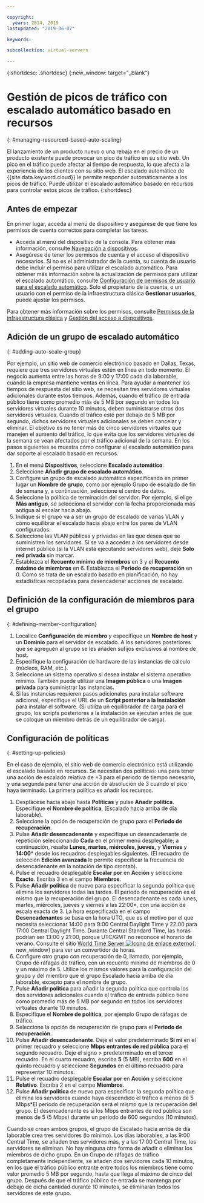 ```yaml
---

copyright:
  years: 2014, 2019
lastupdated: "2019-06-07"

keywords:

subcollection: virtual-servers

---
```


{:shortdesc: .shortdesc}
{:new_window: target="_blank"}

# Gestión de picos de tráfico con escalado automático basado en recursos
{: #managing-resourced-based-auto-scaling}

El lanzamiento de un producto nuevo o una rebaja en el precio de un producto existente puede provocar un pico de tráfico en su sitio web. Un pico en el tráfico puede afectar al tiempo de respuesta, lo que afecta a la experiencia de los clientes con su sitio web. El escalado automático de {{site.data.keyword.cloud}} le permite responder automáticamente a los picos de tráfico. Puede utilizar el escalado automático basado en recursos para controlar estos picos de tráfico.
{:shortdesc}

## Antes de empezar
En primer lugar, acceda al menú de dispositivo y asegúrese de que tiene los permisos de cuenta correctos para completar las tareas.

* Acceda al menú del dispositivo de la consola. Para obtener más información, consulte [Navegación a dispositivos](/docs/vsi?topic=virtual-servers-navigating-devices).
* Asegúrese de tener los permisos de cuenta y el acceso al dispositivo necesarios. Si no es el administrador de la cuenta, su cuenta de usuario debe incluir el permiso para utilizar el escalado automático. Para obtener más información sobre la actualización de permisos para utilizar el escalado automático, consulte [Configuración de permisos de usuario para el escalado automático](/docs/vsi?topic=virtual-servers-user-permissions-required-to-use-auto-scale). Solo el propietario de la cuenta, o un usuario con el permiso de la infraestructura clásica **Gestionar usuarios**, puede ajustar los permisos. 

Para obtener más información sobre los permisos, consulte [Permisos de la infraestructura clásica](/docs/iam?topic=iam-infrapermission#infrapermission) y [Gestión del acceso a dispositivos](/docs/vsi?topic=virtual-servers-managing-device-access).

## Adición de un grupo de escalado automático
{: #adding-auto-scale-group}

Por ejemplo, un sitio web de comercio electrónico basado en Dallas, Texas, requiere que tres servidores virtuales estén en línea en todo momento. El negocio aumenta entre las horas de 9:00 y 17:00 cada día laborable, cuando la empresa mantiene ventas en línea. Para ayudar a mantener los tiempos de respuesta del sitio web, se necesitan tres servidores virtuales adicionales durante estos tiempos. Además, cuando el tráfico de entrada público tiene como promedio más de 5 MB por segundo en todos los servidores virtuales durante 10 minutos, deben suministrarse otros dos servidores virtuales. Cuando el tráfico esté por debajo de 5 MB por segundo, dichos servidores virtuales adicionales se deben cancelar y eliminar. El objetivo es no tener más de cinco servidores virtuales que manejen el aumento del tráfico, lo que evita que los servidores virtuales de la semana se vean afectados por el tráfico adicional de la semana. En los pasos siguientes se muestra cómo configurar el escalado automático para dar soporte al escalado basado en recursos.

1. En el menú **Dispositivos**, seleccione **Escalado automático**.
2. Seleccione **Añadir grupo de escalado automático**.
3. Configure un grupo de escalado automático especificando en primer lugar un **Nombre de grupo**, como por ejemplo Grupo de escalado de fin de semana y, a continuación, seleccione el centro de datos.
4. Seleccione la política de terminación del servidor. Por ejemplo, si elige **Más antiguo**, se selecciona el servidor con la fecha proporcionada más antigua al escalar hacia abajo.
5. Indique si el grupo va a ser un grupo de escalado de varias VLAN y cómo equilibrar el escalado hacia abajo entre los pares de VLAN configurados.
6. Seleccione las VLAN públicas y privadas en las que desea que se suministren los servidores. Si se va a acceder a los servidores desde internet público (si la VLAN está ejecutando servidores web), deje **Solo red privada** sin marcar.
7. Establezca el **Recuento mínimo de miembros** en 3 y el **Recuento máximo de miembros** en 6. Establezca el **Periodo de recuperación** en 0. Como se trata de un escalado basado en planificación, no hay estadísticas recopiladas para desencadenar acciones de escalado.

## Definición de la configuración de miembros para el grupo
{: #defining-member-configuration}

1. Localice **Configuración de miembro** y especifique un **Nombre de host** y un **Dominio** para el servidor de escalado. A los servidores posteriores que se agreguen al grupo se les añaden sufijos exclusivos al nombre de host.
2. Especifique la configuración de hardware de las instancias de cálculo (núcleos, RAM, etc.).
3. Seleccione un sistema operativo si desea instalar el sistema operativo mínimo. También puede utilizar una **Imagen pública** o una **Imagen privada** para suministrar las instancias.
4. Si las instancias requieren pasos adicionales para instalar software adicional, especifique el URL de un **Script posterior a la instalación** para instalar el software. (Si utiliza un equilibrador de carga para el grupo, los scripts posteriores a la instalación se ejecutan antes de que se coloque un miembro detrás de un equilibrador de carga).

## Configuración de políticas
{: #setting-up-policies}

En el caso de ejemplo, el sitio web de comercio electrónico está utilizando el escalado basado en recursos. Se necesitan dos políticas: una para tener una acción de escalado relativa de +3 para el periodo de tiempo necesario, y una segunda para tener una acción de absolución de 3 cuando el pico haya terminado. La primera política es añadir los recursos.

1. Desplácese hacia abajo hasta **Políticas** y pulse **Añadir política**. Especifique el **Nombre de política**, (Escalado hacia arriba de día laborable).
2. Seleccione la opción de recuperación de grupo para el **Periodo de recuperación**.
3. Pulse **Añadir desencadenante** y especifique un desencadenante de repetición seleccionando **Cada** en el primer menú desplegable; a continuación, resalte **Lunes, martes, miércoles, jueves,** y **Viernes** y **14:00**\* desde los recuadros desplegables siguientes. (El recuadro de selección **Edición avanzada** le permite especificar la frecuencia de desencadenante en la notación de tipo crontab).
4. Pulse el recuadro desplegable **Escalar por** en **Acción** y seleccione **Exacto**. Escriba 3 en el campo **Miembros**.
5. Pulse **Añadir política** de nuevo para especificar la segunda política que elimina los servidores todas las tardes. El periodo de recuperación es el mismo que la recuperación del grupo. El desencadenante es cada lunes, martes, miércoles, jueves y viernes a las 22:00\*, con una acción de escala exacta de 3. La hora especificada en el campo **Desencadenantes** se basa en la hora UTC, que es el motivo por el que necesita seleccionar 14:00 para 9:00 Central Daylight Time y 22:00 para 17:00 Central Daylight Time. Durante Central Standard Time, las horas podrían ser 13:00 y 21:00, porque UTC/GMT no reconoce el horario de verano. Consulte el sitio [World Time Server ![Icono de enlace externo](../../icons/launch-glyph.svg "Icono de enlace externo")](http://www.worldtimeserver.com/current_time_in_UTC.aspx){: new_window} para ver un convertidor de horas.
6. Configure otro grupo con recuperación de 0, llamado, por ejemplo, Grupo de ráfagas de tráfico, con un recuento mínimo de miembros de 0 y un máximo de 5. Utilice los mismos valores para la configuración del grupo y del miembro que el grupo Escalado hacia arriba de día laborable, excepto para el nombre de grupo.
7. Pulse **Añadir política** para añadir la segunda política que controla los dos servidores adicionales cuando el tráfico de entrada público tiene como promedio más de 5 MB por segundo en todos los servidores virtuales durante 10 minutos.
8. Especifique el **Nombre de política**, por ejemplo Grupo de ráfagas de tráfico.
9. Seleccione la opción de recuperación de grupo para el **Periodo de recuperación**.
10. Pulse **Añadir desencadenante**. Deje el valor predeterminado **Si mi** en el primer recuadro y seleccione **Mbps entrantes de red pública** para el segundo recuadro. Deje el signo > predeterminado en el tercer recuadro. En el cuarto recuadro, escriba **5** (5 MB), escriba **600** en el quinto recuadro y seleccione **Segundos** en el último recuadro para representar 10 minutos.
11. Pulse el recuadro desplegable **Escalar por** en **Acción** y seleccione **Relativo**. Escriba 2 en el campo **Miembros**.
12. Pulse **Añadir política** de nuevo para especificar la segunda política que elimina los servidores cuando haya descendido el tráfico a menos de 5 Mbps\*El periodo de recuperación será el mismo que la recuperación del grupo. El desencadenante es si los Mbps entrantes de red pública son menos de 5 (5 Mbps) durante un periodo de 600 segundos (10 minutos).

Cuando se crean ambos grupos, el grupo de Escalado hacia arriba de día laborable crea tres servidores (lo mínimo). Los días laborables, a las 9:00 Central Time, se añaden tres servidores más, y a las 17:00 Central Time, los servidores se eliminan. No hay ninguna otra forma de añadir o eliminar los miembros de dicho grupo. En un Grupo de ráfagas de tráfico completamente independiente, se añaden dos servidores cada 10 minutos, en los que el tráfico público entrante entre todos los miembros tiene como valor promedio 5 MB por segundo, hasta que llega al máximo de cinco del grupo. Después de que el tráfico público de entrada se mantenga por debajo de dicha cantidad durante 10 minutos, se eliminarán todos los servidores de este grupo.

